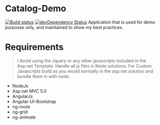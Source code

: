 Catalog-Demo
============
[![Build status](http://img.shields.io/badge/Asp.net-5.2.2-green.svg)](http://www.asp.net/mvc)
[![devDependency Status](https://david-dm.org/fassetar/Catalog-Demo/dev-status.svg)](https://david-dm.org/fassetar/Catalog-Demo#info=devDependencies)
Application that is used for demo purposes only, and maintained to show my best practices.

Requirements
============
> I Avoid using the Jquery or any other javascripts included in the Asp.net Template. Handle all js files in Node solutions.
 For Custom Javascripts build as you would normally in the asp.net solution and bundle them in with node.
 
 - NodeJs
 - Asp.net MVC 5.0
 - AngularJs 
 - Angular-UI-Bootstrap
 - ng-route
 - ng-grid
 - ng-animate

